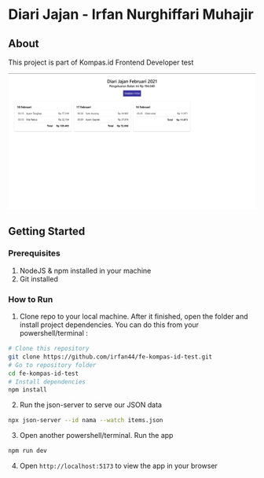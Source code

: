 # Diari Jajan - Irfan Nurghiffari Muhajir

## About
This project is part of Kompas.id Frontend Developer test

<img src="docs/screenshot.png" alt="Screenshot">

## Getting Started

### Prerequisites
1. NodeJS & npm installed in your machine
2. Git installed

### How to Run
1. Clone repo to your local machine. After it finished, open the folder and install project dependencies. You can do this from your powershell/terminal :

```bash
# Clone this repository
git clone https://github.com/irfan44/fe-kompas-id-test.git
# Go to repository folder
cd fe-kompas-id-test
# Install dependencies
npm install
```

2. Run the json-server to serve our JSON data

```bash
npx json-server --id nama --watch items.json
```

3. Open another powershell/terminal. Run the app

```bash
npm run dev
```

4. Open `http://localhost:5173` to view the app in your browser